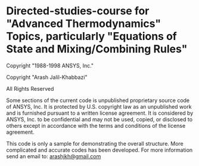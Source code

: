 # Directed-studies-course for "Advanced Thermodynamics" Topics, particularly "Equations of State and Mixing/Combining Rules"

Copyright "1988-1998 ANSYS, Inc."

Copyright "Arash Jalil-Khabbazi"

All Rights Reserved

Some sections of the current code is unpublished proprietary source code of ANSYS, Inc.
It is protected by U.S. copyright law as an unpublished work and is furnished pursuant to a written license agreement.
It is considered by ANSYS, Inc. to be confidential and may not be used, copied, or disclosed to others except
in accordance with the terms and conditions of the license agreement.

This code is only a sample for demonstrating the overall structure. More complicated and accurate codes has been developed.
For more information send an email to: arashjkh@gmail.com
